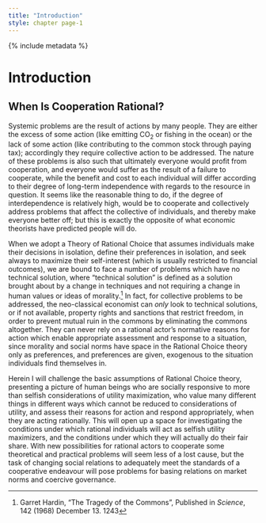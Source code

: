 ```yaml
---
title: "Introduction"
style: chapter page-1
---
```


{% include metadata %}

# Introduction

## When Is Cooperation Rational?

Systemic problems are the result of actions by many people. They are either the excess of some action (like emitting CO<sub>2</sub> or fishing in the ocean) or the lack of some action (like contributing to the common stock through paying tax); accordingly they require collective action to be addressed. The nature of these problems is also such that ultimately everyone would profit from cooperation, and everyone would suffer as the result of a failure to cooperate, while the benefit and cost to each individual will differ according to their degree of long-term independence with regards to the resource in question. It seems like the reasonable thing to do, if the degree of interdependence is relatively high, would be to cooperate and collectively address problems that affect the collective of individuals, and thereby make everyone better off; but this is exactly the opposite of what economic theorists have predicted people will do.

When we adopt a Theory of Rational Choice that assumes individuals make their decisions in isolation, define their preferences in isolation, and seek always to maximize their self-interest (which is usually restricted to financial outcomes), we are bound to face a number of problems which have no technical solution, where “technical solution” is defined as a solution brought about by a change in techniques and not requiring a change in human values or ideas of morality.[^1] In fact, for collective problems to be addressed, the neo-classical economist can *only* look to technical solutions, or if not available, property rights and sanctions that restrict freedom, in order to prevent mutual ruin in the commons by eliminating the commons altogether. They can never rely on a rational actor’s normative reasons for action which enable appropriate assessment and response to a situation, since morality and social norms have space in the Rational Choice theory only as preferences, and preferences are given, exogenous to the situation individuals find themselves in.

Herein I will challenge the basic assumptions of Rational Choice theory, presenting a picture of human beings who are socially responsive to more than selfish considerations of utility maximization, who value many different things in different ways which cannot be reduced to considerations of utility, and assess their reasons for action and respond appropriately, when they are acting rationally. This will open up a space for investigating the conditions under which rational individuals will act as selfish utility maximizers, and the conditions under which they will actually do their fair share. With new possibilities for rational actors to cooperate some theoretical and practical problems will seem less of a lost cause, but the task of changing social relations to adequately meet the standards of a cooperative endeavour will pose problems for basing relations on market norms and coercive governance.

[^1]: Garret Hardin, “The Tragedy of the Commons”, Published in *Science*, 142 (1968) December 13. 1243

